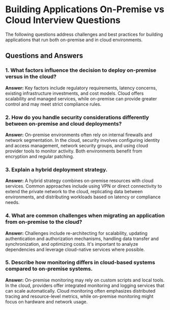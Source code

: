 # Building Applications On-Premise vs Cloud Interview Questions

The following questions address challenges and best practices for building applications that run both on-premise and in cloud environments.

## Questions and Answers

### 1. What factors influence the decision to deploy on-premise versus in the cloud?
**Answer:** Key factors include regulatory requirements, latency concerns, existing infrastructure investments, and cost models. Cloud offers scalability and managed services, while on-premise can provide greater control and may meet strict compliance rules.

### 2. How do you handle security considerations differently between on-premise and cloud deployments?
**Answer:** On-premise environments often rely on internal firewalls and network segmentation. In the cloud, security involves configuring identity and access management, network security groups, and using cloud provider tools to monitor activity. Both environments benefit from encryption and regular patching.

### 3. Explain a hybrid deployment strategy.
**Answer:** A hybrid strategy combines on-premise resources with cloud services. Common approaches include using VPN or direct connectivity to extend the private network to the cloud, replicating data between environments, and distributing workloads based on latency or compliance needs.

### 4. What are common challenges when migrating an application from on-premise to the cloud?
**Answer:** Challenges include re-architecting for scalability, updating authentication and authorization mechanisms, handling data transfer and synchronization, and optimizing costs. It's important to analyze dependencies and leverage cloud-native services where possible.

### 5. Describe how monitoring differs in cloud-based systems compared to on-premise systems.
**Answer:** On-premise monitoring may rely on custom scripts and local tools. In the cloud, providers offer integrated monitoring and logging services that can scale automatically. Cloud monitoring often emphasizes distributed tracing and resource-level metrics, while on-premise monitoring might focus on hardware and network usage.
